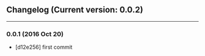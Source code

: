 ## Changelog (Current version: 0.0.2)

-----------------
### 0.0.1 (2016 Oct 20)

* [d12e256] first commit
